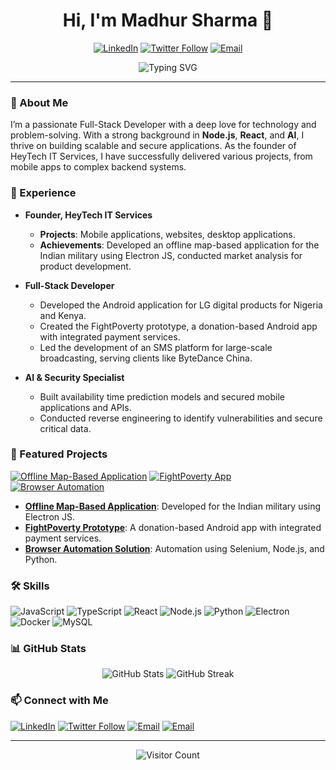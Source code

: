 <h1 align="center">Hi, I'm Madhur Sharma 👋</h1>

<p align="center">
  <a href="https://www.linkedin.com/in/yourprofile"><img alt="LinkedIn" src="https://img.shields.io/badge/LinkedIn-0A66C2?style=for-the-badge&logo=linkedin&logoColor=white"></a>
  <a href="https://twitter.com/yourhandle"><img alt="Twitter Follow" src="https://img.shields.io/badge/Twitter-1DA1F2?style=for-the-badge&logo=twitter&logoColor=white"></a>
  <a href="mailto:youremail@example.com"><img alt="Email" src="https://img.shields.io/badge/Email-D14836?style=for-the-badge&logo=gmail&logoColor=white"></a>
</p>

<p align="center">
  <img src="https://readme-typing-svg.herokuapp.com?color=%2336BCF7&lines=Full-Stack+Developer;Founder+of+HeyTech+IT+Services;Open+Source+Enthusiast;Lifelong+Learner" alt="Typing SVG">
</p>

---

### 🚀 About Me

I’m a passionate Full-Stack Developer with a deep love for technology and problem-solving. With a strong background in **Node.js**, **React**, and **AI**, I thrive on building scalable and secure applications. As the founder of HeyTech IT Services, I have successfully delivered various projects, from mobile apps to complex backend systems.

### 💼 Experience

- **Founder, HeyTech IT Services**
  - **Projects**: Mobile applications, websites, desktop applications.
  - **Achievements**: Developed an offline map-based application for the Indian military using Electron JS, conducted market analysis for product development.

- **Full-Stack Developer**
  - Developed the Android application for LG digital products for Nigeria and Kenya.
  - Created the FightPoverty prototype, a donation-based Android app with integrated payment services.
  - Led the development of an SMS platform for large-scale broadcasting, serving clients like ByteDance China.

- **AI & Security Specialist**
  - Built availability time prediction models and secured mobile applications and APIs.
  - Conducted reverse engineering to identify vulnerabilities and secure critical data.

### 🌟 Featured Projects

<p align="left">
  <a href="https://github.com/yourprofile/offline-map-app"><img alt="Offline Map-Based Application" src="https://img.shields.io/badge/Offline Map-Based App-Electron JS-brightgreen?style=for-the-badge"></a>
  <a href="https://github.com/yourprofile/fightpoverty"><img alt="FightPoverty App" src="https://img.shields.io/badge/FightPoverty App-Android-blue?style=for-the-badge"></a>
  <a href="https://github.com/yourprofile/browser-automation"><img alt="Browser Automation" src="https://img.shields.io/badge/Browser Automation-Selenium-blue?style=for-the-badge"></a>
</p>

- **[Offline Map-Based Application](https://github.com/yourprofile/offline-map-app)**: Developed for the Indian military using Electron JS.
- **[FightPoverty Prototype](https://github.com/yourprofile/fightpoverty)**: A donation-based Android app with integrated payment services.
- **[Browser Automation Solution](https://github.com/yourprofile/browser-automation)**: Automation using Selenium, Node.js, and Python.

### 🛠️ Skills

<p align="left">
  <img alt="JavaScript" src="https://img.shields.io/badge/JavaScript-F7DF1E?style=for-the-badge&logo=javascript&logoColor=black">
  <img alt="TypeScript" src="https://img.shields.io/badge/TypeScript-007ACC?style=for-the-badge&logo=typescript&logoColor=white">
  <img alt="React" src="https://img.shields.io/badge/React-20232A?style=for-the-badge&logo=react&logoColor=61DAFB">
  <img alt="Node.js" src="https://img.shields.io/badge/Node.js-339933?style=for-the-badge&logo=nodedotjs&logoColor=white">
  <img alt="Python" src="https://img.shields.io/badge/Python-3776AB?style=for-the-badge&logo=python&logoColor=white">
  <img alt="Electron" src="https://img.shields.io/badge/Electron-47848F?style=for-the-badge&logo=electron&logoColor=white">
  <img alt="Docker" src="https://img.shields.io/badge/Docker-2496ED?style=for-the-badge&logo=docker&logoColor=white">
  <img alt="MySQL" src="https://img.shields.io/badge/MySQL-4479A1?style=for-the-badge&logo=mysql&logoColor=white">
</p>

### 📊 GitHub Stats

<p align="center">
  <img src="https://github-readme-stats.vercel.app/api?username=yourusername&show_icons=true&theme=radical" alt="GitHub Stats">
  <img src="https://github-readme-streak-stats.herokuapp.com/?user=yourusername&theme=radical" alt="GitHub Streak">
</p>

### 📫 Connect with Me

<p align="left">
  <a href="https://www.linkedin.com/in/madhur-sharma-464a4ba7/"><img alt="LinkedIn" src="https://img.shields.io/badge/LinkedIn-0A66C2?style=for-the-badge&logo=linkedin&logoColor=white"></a>
  <a href="https://twitter.com/yourhandle"><img alt="Twitter Follow" src="https://img.shields.io/badge/Twitter-1DA1F2?style=for-the-badge&logo=twitter&logoColor=white"></a>
  <a href="mailto:madhurelision@gmail.com"><img alt="Email" src="https://img.shields.io/badge/Email-D14836?style=for-the-badge&logo=gmail&logoColor=white"></a>
   <a href="mailto:madhur@forklabstechnologies.com"><img alt="Email" src="https://img.shields.io/badge/Email-D14836?style=for-the-badge&logo=gmail&logoColor=white"></a>
</p>

---

<p align="center">
  <img src="https://visitor-badge.glitch.me/badge?page_id=yourusername" alt="Visitor Count">
</p>
